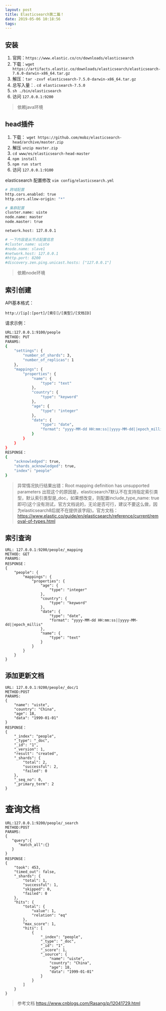 ```yaml
---
layout: post
title: Elasticsearch第二篇！
date: 2019-05-06 10:18:56
tags:
---
```

## 安装
1. 官网：`https://www.elastic.co/cn/downloads/elasticsearch`
2. 下载：`wget https://artifacts.elastic.co/downloads/elasticsearch/elasticsearch-7.6.0-darwin-x86_64.tar.gz`
3. 解压：`tar -zxvf elasticsearch-7.5.0-darwin-x86_64.tar.gz`
4. 总写入量：. `cd elasticsearch-7.5.0`
5. `sh ./bin/elasticsearch`
6. 访问 `127.0.0.1:9200`

>依赖java环境

## head插件
1. 下载： `wget https://github.com/mobz/elasticsearch-head/archive/master.zip`
2. 解压 `unzip master.zip`
3. `cd www/es/elasticsearch-head-master`
4. `npm install`
5. `npm run start`
6. 访问 `127.0.0.1:9100`

elasticsearch 配置修改
`vim config/elasticsearch.yml`
```sh
# 跨域配置
http.cors.enabled: true
http.cors.allow-origin: "*"

# 集群配置
cluster.name: uiste
node.name: master
node.master: true

network.host: 127.0.0.1

# 一下内容是从节点配置信息
#cluster.name: uiste
#node.name: slave1
#network.host: 127.0.0.1
#http.port: 8200
#discovery.zen.ping.unicast.hosts: ["127.0.0.1"]
```

>依赖node环境

## 索引创建
API基本格式：
```
http://[ip]:[port]/[索引]/[类型]/[文档ID]
```

请求示例：
```sh
URL:127.0.0.1:9100/people
METHOD: PUT
PARAMS:
{
    "settings": {
        "number_of_shards": 3,
        "number_of_replicas": 1
    },
    "mappings": {
        "properties": {
            "name": {
                "type": "text"
            },
            "country": {
                "type": "keyword"
            },
            "age": {
                "type": "integer"
            },
            "date": {
                "type": "date",
                "format": "yyyy-MM-dd HH:mm:ss||yyyy-MM-dd||epoch_millis"
            }
        }
    }
}
RESPONSE：
{
    "acknowledged": true,
    "shards_acknowledged": true,
    "index": "people"
}
```



> 异常情况执行结果出错：Root mapping definition has unsupported parameters
出现这个的原因是，elasticsearch7默认不在支持指定索引类型，默认索引类型是_doc，如果想改变，则配置include_type_name: true 即可(这个没有测试，官方文档说的，无论是否可行，建议不要这么做，因为elasticsearch8后就不在提供该字段)。官方文档：https://www.elastic.co/guide/en/elasticsearch/reference/current/removal-of-types.html


## 索引查询
```
URL: 127.0.0.1:9200/people/_mapping
METHOD: GET
PARAMS:
RESPONSE：
{
    "people": {
        "mappings": {
            "properties": {
                "age": {
                    "type": "integer"
                },
                "country": {
                    "type": "keyword"
                },
                "date": {
                    "type": "date",
                    "format": "yyyy-MM-dd HH:mm:ss||yyyy-MM-dd||epoch_millis"
                },
                "name": {
                    "type": "text"
                }
            }
        }
    }
}
```

## 添加更新文档
```
URL: 127.0.0.1:9200/people/_doc/1
METHOD:POST
PARAMS:
{
    "name": "uiste",
    "country": "China",
    "age": 18,
    "data": "1999-01-01"
}
RESPONSE：
{
    "_index": "people",
    "_type": "_doc",
    "_id": "1",
    "_version": 1,
    "result": "created",
    "_shards": {
        "total": 2,
        "successful": 2,
        "failed": 0
    },
    "_seq_no": 0,
    "_primary_term": 2
}
```

# 查询文档
```
URL:127.0.0.1:9200/people/_search
METHOD:POST
PARAMS:
{
   "query":{
      "match_all":{}
   }
}
RESPONSE：
{
    "took": 453,
    "timed_out": false,
    "_shards": {
        "total": 1,
        "successful": 1,
        "skipped": 0,
        "failed": 0
    },
    "hits": {
        "total": {
            "value": 1,
            "relation": "eq"
        },
        "max_score": 1,
        "hits": [
            {
                "_index": "people",
                "_type": "_doc",
                "_id": "1",
                "_score": 1,
                "_source": {
                    "name": "uiste",
                    "country": "China",
                    "age": 18,
                    "data": "1999-01-01"
                }
            }
        ]
    }
}
```

>参考文档
https://www.cnblogs.com/Rasang/p/12041729.html
